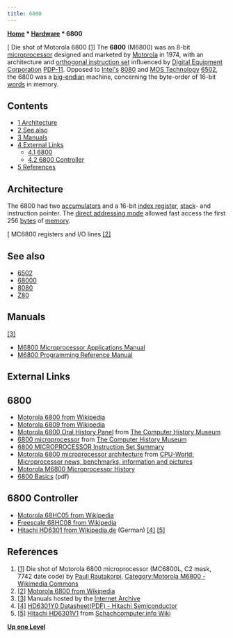 ```yaml
---
title: 6800
---
```

**[Home](Home "Home") * [Hardware](Hardware "Hardware") * 6800**

\[ Die shot of Motorola 6800 <a id="cite-note-1" href="#cite-ref-1">[1]</a>
The **6800** (M6800) was an 8-bit [microprocessor](https://en.wikipedia.org/wiki/Microprocessor) designed and marketed by [Motorola](index.php?title=Motorola&action=edit&redlink=1 "Motorola (page does not exist)") in 1974, with an architecture and [orthogonal instruction set](https://en.wikipedia.org/wiki/Orthogonal_instruction_set) influenced by [Digital Equipment Corporation](Digital_Equipment_Corporation "Digital Equipment Corporation") [PDP-11](PDP-11 "PDP-11"). Opposed to [Intel's](Intel "Intel") [8080](8080 "8080") and [MOS Technology](https://en.wikipedia.org/wiki/MOS_Technology) [6502](6502 "6502"), the 6800 was a [big-endian](Big-endian "Big-endian") machine, concerning the byte-order of 16-bit [words](Word "Word") in memory.

## Contents

- [1 Architecture](#architecture)
- [2 See also](#see-also)
- [3 Manuals](#manuals)
- [4 External Links](#external-links)
  - [4.1 6800](#6800)
  - [4.2 6800 Controller](#6800-controller)
- [5 References](#references)

## Architecture

The 6800 had two [accumulators](https://en.wikipedia.org/wiki/Accumulator_%28computing%29) and a 16-bit [index register](https://en.wikipedia.org/wiki/Index_register), [stack](Stack "Stack")- and instruction pointer. The [direct addressing mode](https://en.wikipedia.org/wiki/Addressing_mode#Absolute.2FDirect) allowed fast access the first 256 [bytes](Byte "Byte") of [memory](Memory "Memory").

\[
MC6800 registers and I/O lines <a id="cite-note-2" href="#cite-ref-2">[2]</a>

## See also

- [6502](6502 "6502")
- [68000](68000 "68000")
- [8080](8080 "8080")
- [Z80](Z80 "Z80")

## Manuals

<a id="cite-note-3" href="#cite-ref-3">[3]</a>

- [M6800 Microprocessor Applications Manual](https://archive.org/details/MotorolaM6800MicroprocessorApplicationsManual)
- [M6800 Programming Reference Manual](https://archive.org/details/MotorolaM6800ProgrammingReferenceManual)

## External Links

## 6800

- [Motorola 6800 from Wikipedia](https://en.wikipedia.org/wiki/Motorola_6800)
- [Motorola 6809 from Wikipedia](https://en.wikipedia.org/wiki/Motorola_6809)
- [Motorola 6800 Oral History Panel](http://www.computerhistory.org/collections/accession/102702020) from [The Computer History Museum](The_Computer_History_Museum "The Computer History Museum")
- [6800 microprocessor](http://www.computerhistory.org/collections/accession/102711296) from [The Computer History Museum](The_Computer_History_Museum "The Computer History Museum")
- [6800 MICROPROCESSOR Instruction Set Summary](http://www.textfiles.com/programming/CARDS/6800)
- [Motorola 6800 microprocessor architecture](http://www.cpu-world.com/Arch/6800.html) from [CPU-World: Microprocessor news, benchmarks, information and pictures](http://www.cpu-world.com/index.html)
- [Motorola M6800 Microprocessor History](http://www.swtpc.com/mholley/Microprocessors/Microprocessor_History.htm)
- [6800 Basics](http://www.hvrsoftware.com/6800.pdf) (pdf)

## 6800 Controller

- [Motorola 68HC05 from Wikipedia](https://en.wikipedia.org/wiki/Motorola_68HC05)
- [Freescale 68HC08 from Wikipedia](https://en.wikipedia.org/wiki/Freescale_68HC08)
- [Hitachi HD6301 from Wikipedia.de](http://de.wikipedia.org/wiki/68HC08#Hitachi_HD6301) (German) <a id="cite-note-4" href="#cite-ref-4">[4]</a> <a id="cite-note-5" href="#cite-ref-5">[5]</a>

## References

1. <a id="cite-ref-1" href="#cite-note-1">[1]</a> Die shot of Motorola 6800 microprocessor (MC6800L, C2 mask, 7742 date code) by [Pauli Rautakorpi](https://commons.wikimedia.org/wiki/User:Birdman86), [Category:Motorola M6800 - Wikimedia Commons](https://commons.wikimedia.org/wiki/Category:Motorola_M6800)
1. <a id="cite-ref-2" href="#cite-note-2">[2]</a> [Motorola 6800 from Wikipedia](https://en.wikipedia.org/wiki/Motorola_6800)
1. <a id="cite-ref-3" href="#cite-note-3">[3]</a> Manuals hosted by the [Internet Archive](https://en.wikipedia.org/wiki/Internet_Archive)
1. <a id="cite-ref-4" href="#cite-note-4">[4]</a> [HD6301Y0 Datasheet(PDF) - Hitachi Semiconductor](http://www.alldatasheet.com/datasheet-pdf/pdf/124098/HITACHI/HD6301Y0.html)
1. <a id="cite-ref-5" href="#cite-note-5">[5]</a> [Hitachi HD6301V1](http://www.schach-computer.info/wiki/index.php/Hitachi_HD6301V1) from [Schachcomputer.info Wiki](http://www.schach-computer.info/wiki/index.php/Hauptseite_En)

**[Up one Level](Hardware "Hardware")**

